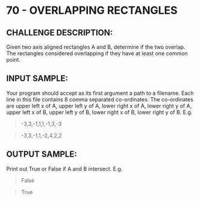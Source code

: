 # 70 - OVERLAPPING RECTANGLES
## CHALLENGE DESCRIPTION:

Given two axis aligned rectangles A and B, determine if the two overlap. The rectangles considered overlapping if they have at least one common point.

## INPUT SAMPLE:

Your program should accept as its first argument a path to a filename. Each line in this file contains 8 comma separated co-ordinates. The co-ordinates are upper left x of A, upper left y of A, lower right x of A, lower right y of A, upper left x of B, upper left y of B, lower right x of B, lower right y of B. E.g.

> -3,3,-1,1,1,-1,3,-3

> -3,3,-1,1,-2,4,2,2

## OUTPUT SAMPLE:

Print out True or False if A and B intersect. E.g.

> False

> True
